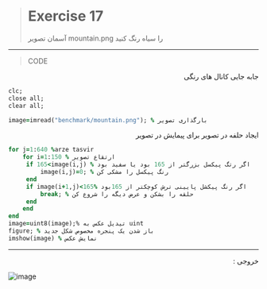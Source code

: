 > # Exercise 17
>آسمان تصویر mountain.png را سیاه رنگ کنید
***
>CODE

 <div dir="rtl">
جابه جایی کانال های رنگی
 </div>
 
```ruby
clc;
close all;
clear all;

image=imread("benchmark/mountain.png"); % بارگذاری تصویر

```

 <div dir="rtl">
ایجاد حلفه در تصویر برای پیمایش در تصویر
 </div>

```ruby
for j=1:640 %arze tasvir
    for i=1:150 % ارتقاع تصویر
     if 165<image(i,j) % اگر رتگ پیکسل بزرگتر از 165 بود یا سفید بود 
         image(i,j)=0; % رنگ پیکسل را مشکی کن
     end
     if image(i+1,j)<165% اگر رنگ پیکشل پایینی ترش کوچکتر از 165بود
         break; % حلقه را بشکن و عرض دیگه را شروع کن
     end
    end
end
image=uint8(image);% تیدیل عکس به uint
figure; % باز شدن یک پنجره مخصوص شکل جدید
imshow(image) % نمایش عکس
```
****

 <div dir="rtl">
خروجی :
    
 </div>
 
![image](https://user-images.githubusercontent.com/48456571/113309274-399eae00-931c-11eb-8f9a-c9af703f9f41.png)


